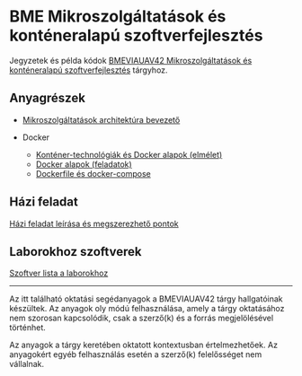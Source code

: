 # BME Mikroszolgáltatások és konténeralapú szoftverfejlesztés

Jegyzetek és példa kódok [BMEVIAUAV42 Mikroszolgáltatások és konténeralapú szoftverfejlesztés](https://www.aut.bme.hu/Course/VIAUAV42/) tárgyhoz.

## Anyagrészek

* [Mikroszolgáltatások architektúra bevezető](https://www.aut.bme.hu/Upload/Course/VIAUAV42/hallgatoi_jegyzetek/01-Mikroszolg%c3%a1ltat%c3%a1sok%20architekt%c3%bara%20bevezet%c5%91.pdf)

* Docker
  * [Konténer-technológiák és Docker alapok (elmélet)](https://www.aut.bme.hu/Upload/Course/VIAUAV42/hallgatoi_jegyzetek/02-Kontenerek%20Docker.pdf)
  * [Docker alapok (feladatok)](Docker/Docker-alapok.md)
  * [Dockerfile és docker-compose](Docker/Dockerfile-compose.md)

## Házi feladat

[Házi feladat leírása és megszerezhető pontok](Hazi-feladat/README.md)

## Laborokhoz szoftverek

[Szoftver lista a laborokhoz](szoftver-lista.md)

---

Az itt található oktatási segédanyagok a BMEVIAUAV42 tárgy hallgatóinak készültek. Az anyagok oly módú felhasználása, amely a tárgy oktatásához nem szorosan kapcsolódik, csak a szerző(k) és a forrás megjelölésével történhet.

Az anyagok a tárgy keretében oktatott kontextusban értelmezhetőek. Az anyagokért egyéb felhasználás esetén a szerző(k) felelősséget nem vállalnak.

